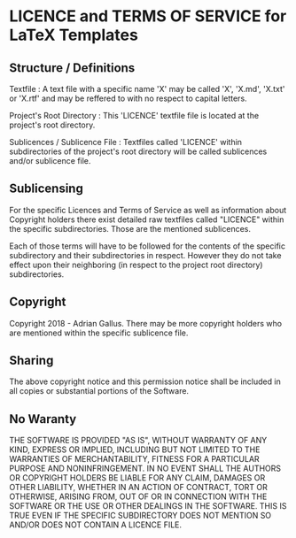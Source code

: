 # LICENCE and TERMS OF SERVICE for LaTeX Templates

## Structure / Definitions
Textfile
:   A text file with a specific name 'X' may be called 'X', 'X.md', 'X.txt' or 'X.rtf' and may be reffered to with no respect to capital letters.

Project's Root Directory
:   This 'LICENCE' textfile file is located at the project's root directory.

Sublicences / Sublicence File
:   Textfiles called 'LICENCE' within subdirectories of the project's root directory will be called sublicences and/or sublicence file.

## Sublicensing
For the specific Licences and Terms of Service as well as information about Copyright holders there exist detailed raw textfiles called "LICENCE" within the specific subdirectories. Those are the mentioned sublicences.

Each of those terms will have to be followed for the contents of the specific subdirectory and their subdirectories in respect. However they do not take effect upon their neighboring (in respect to the project root directory) subdirectories.

## Copyright
Copyright 2018 - Adrian Gallus.
There may be more copyright holders who are mentioned within the specific sublicence file.

## Sharing
The above copyright notice and this permission notice shall be included in all copies or substantial portions of the Software.

## No Waranty
THE SOFTWARE IS PROVIDED "AS IS", WITHOUT WARRANTY OF ANY KIND, EXPRESS OR IMPLIED, INCLUDING BUT NOT LIMITED TO THE WARRANTIES OF MERCHANTABILITY, FITNESS FOR A PARTICULAR PURPOSE AND NONINFRINGEMENT. IN NO EVENT SHALL THE AUTHORS OR COPYRIGHT HOLDERS BE LIABLE FOR ANY CLAIM, DAMAGES OR OTHER LIABILITY, WHETHER IN AN ACTION OF CONTRACT, TORT OR OTHERWISE, ARISING FROM, OUT OF OR IN CONNECTION WITH THE SOFTWARE OR THE USE OR OTHER DEALINGS IN THE SOFTWARE.
THIS IS TRUE EVEN IF THE SPECIFIC SUBDIRECTORY DOES NOT MENTION SO AND/OR DOES NOT CONTAIN A LICENCE FILE.
